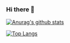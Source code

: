 ### Hi there 👋

[![Anurag's github stats](https://github-readme-stats.vercel.app/api?username=haydnch&hide=stars,contribs&show_icons=true&theme=radical)](https://github.com/anuraghazra/github-readme-stats)

[![Top Langs](https://github-readme-stats.vercel.app/api/top-langs/?username=haydnch)](https://github.com/anuraghazra/github-readme-stats)
